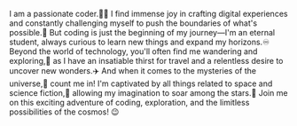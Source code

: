 I am a passionate coder.👨‍💻 I find immense joy in crafting digital experiences and constantly challenging myself to push the boundaries of what's possible.💯 But coding is just the beginning of my journey—I'm an eternal student, always curious to learn new things and expand my horizons.♾️ Beyond the world of technology, you'll often find me wandering and exploring,👣 as I have an insatiable thirst for travel and a relentless desire to uncover new wonders.✈️ And when it comes to the mysteries of the universe,🌌 count me in! I'm captivated by all things related to space and science fiction,🚀 allowing my imagination to soar among the stars.🔭 Join me on this exciting adventure of coding, exploration, and the limitless possibilities of the cosmos! 😉
